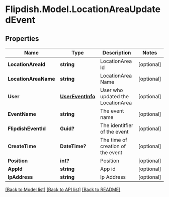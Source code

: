 # Flipdish.Model.LocationAreaUpdatedEvent
## Properties

Name | Type | Description | Notes
------------ | ------------- | ------------- | -------------
**LocationAreaId** | **string** | LocationArea Id | [optional] 
**LocationAreaName** | **string** | LocationArea Name | [optional] 
**User** | [**UserEventInfo**](UserEventInfo.md) | User who updated the LocationArea | [optional] 
**EventName** | **string** | The event name | [optional] 
**FlipdishEventId** | **Guid?** | The identitfier of the event | [optional] 
**CreateTime** | **DateTime?** | The time of creation of the event | [optional] 
**Position** | **int?** | Position | [optional] 
**AppId** | **string** | App id | [optional] 
**IpAddress** | **string** | Ip Address | [optional] 

[[Back to Model list]](../README.md#documentation-for-models) [[Back to API list]](../README.md#documentation-for-api-endpoints) [[Back to README]](../README.md)

